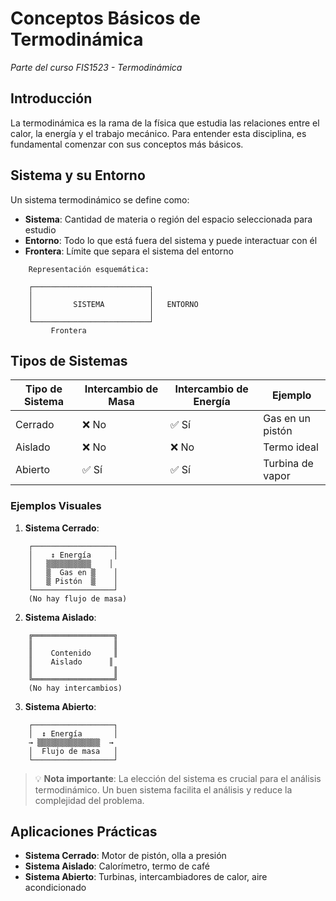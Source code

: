 # Conceptos Básicos de Termodinámica

_Parte del curso FIS1523 - Termodinámica_

## Introducción

La termodinámica es la rama de la física que estudia las relaciones entre el calor, la energía y el trabajo mecánico. Para entender esta disciplina, es fundamental comenzar con sus conceptos más básicos.

## Sistema y su Entorno

Un sistema termodinámico se define como:

- **Sistema**: Cantidad de materia o región del espacio seleccionada para estudio
- **Entorno**: Todo lo que está fuera del sistema y puede interactuar con él
- **Frontera**: Límite que separa el sistema del entorno

```
    Representación esquemática:

    ┌──────────────────────────┐
    │                          │
    │         SISTEMA          │   ENTORNO
    │                          │
    └──────────────────────────┘
         Frontera
```

## Tipos de Sistemas

| Tipo de Sistema | Intercambio de Masa | Intercambio de Energía | Ejemplo          |
| --------------- | ------------------- | ---------------------- | ---------------- |
| Cerrado         | ❌ No               | ✅ Sí                  | Gas en un pistón |
| Aislado         | ❌ No               | ❌ No                  | Termo ideal      |
| Abierto         | ✅ Sí               | ✅ Sí                  | Turbina de vapor |

### Ejemplos Visuales

1. **Sistema Cerrado**:

```
    ┌──────────────────┐
    │    ↕ Energía     │
    │   ▒▒▒▒▒▒▒▒▒▒    │
    │   ▒  Gas en ▒    │
    │   ▒ Pistón  ▒    │
    └──────────────────┘
    (No hay flujo de masa)
```

2. **Sistema Aislado**:

```
    ╔══════════════════╗
    ║                  ║
    ║    Contenido     ║
    ║    Aislado      ║
    ║                  ║
    ╚══════════════════╝
    (No hay intercambios)
```

3. **Sistema Abierto**:

```
    ┌──────────────────┐
    │  ↕ Energía       │
    → ▒▒▒▒▒▒▒▒▒▒▒▒▒▒  →
    │  Flujo de masa   │
    └──────────────────┘
```

> 💡 **Nota importante**: La elección del sistema es crucial para el análisis termodinámico. Un buen sistema facilita el análisis y reduce la complejidad del problema.

## Aplicaciones Prácticas

- **Sistema Cerrado**: Motor de pistón, olla a presión
- **Sistema Aislado**: Calorímetro, termo de café
- **Sistema Abierto**: Turbinas, intercambiadores de calor, aire acondicionado
